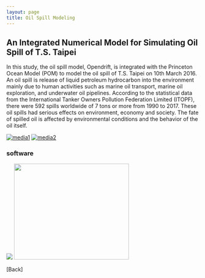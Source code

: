 ```yaml
---
layout: page
title: Oil Spill Modeling
---
```

## An Integrated Numerical Model for Simulating Oil Spill of T.S. Taipei
In this study, the oil spill model, Opendrift, is integrated with the Princeton Ocean Model (POM) to model the oil spill of T.S. Taipei on 10th March 2016. 
An oil spill is release of liquid petroleum hydrocarbon into the environment mainly due to human activities such as marine oil transport, marine oil exploration, and underwater oil pipelines. 
According to the statistical data from the International Tanker Owners Pollution Federation Limited (ITOPF), there were 592 spills worldwide of 7 tons or more from 1990 to 2017. 
These oil spills had serious effects on environment, economy and society. The fate of spilled oil is affected by environmental conditions and the behavior of the oil itself.

[![media1](http://img.youtube.com/vi/7No3LTrYdfQ/0.jpg)](https://www.youtube.com/watch?v=7No3LTrYdfQ)
[![media2](http://img.youtube.com/vi/Mh-ajB8yD6U/1.jpg)](https://www.youtube.com/watch?v=Mh-ajB8yD6U) 

### software
<img src= "https://static.wixstatic.com/media/d19f46_95eaee75d6694b10ad8e1ee44e3185c6~mv2.png/v1/fill/w_251,h_213,al_c,lg_1,q_85/d19f46_95eaee75d6694b10ad8e1ee44e3185c6~mv2.webp">   <img src="https://static.wixstatic.com/media/d19f46_fbe9030471474ce3b7659bfae34f1d18~mv2.png/v1/fill/w_164,h_133,al_c,lg_1,q_85/opendrift_logo.webp"  height="250" width="300"> 

[Back]
